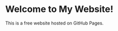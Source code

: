 <!DOCTYPE html>
<html lang="en">
<head>
  <meta charset="UTF-8">
  <meta name="viewport" content="width=device-width, initial-scale=1.0">
  <title>My Free Website</title>
</head>
<body>
  <h1>Welcome to My Website!</h1>
  <p>This is a free website hosted on GitHub Pages.</p>
</body>
</html>
